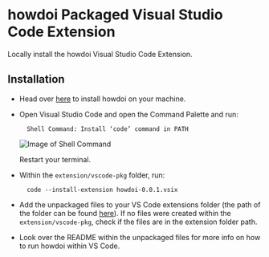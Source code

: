 # howdoi Packaged Visual Studio Code Extension

Locally install the howdoi Visual Studio Code Extension.

## Installation

- Head over [here](https://github.com/gleitz/howdoi#installation) to install howdoi on your machine.

- Open Visual Studio Code and open the Command Palette and run:

        Shell Command: Install ‘code’ command in PATH
    ![Image of Shell Command](https://github.com/gleitz/howdoi/tree/master/extension/vscode-pkg/img/code-command.png)
    
    Restart your terminal.
- Within the `extension/vscode-pkg` folder, run:

        code --install-extension howdoi-0.0.1.vsix

- Add the unpackaged files to your VS Code extensions folder (the path of the folder can be found [here](https://code.visualstudio.com/api/working-with-extensions/publishing-extension#your-extension-folder)). If no files were created within the `extension/vscode-pkg`, check if the files are in the extension folder path.

- Look over the README within the unpackaged files for more info on how to run howdoi within VS Code.


